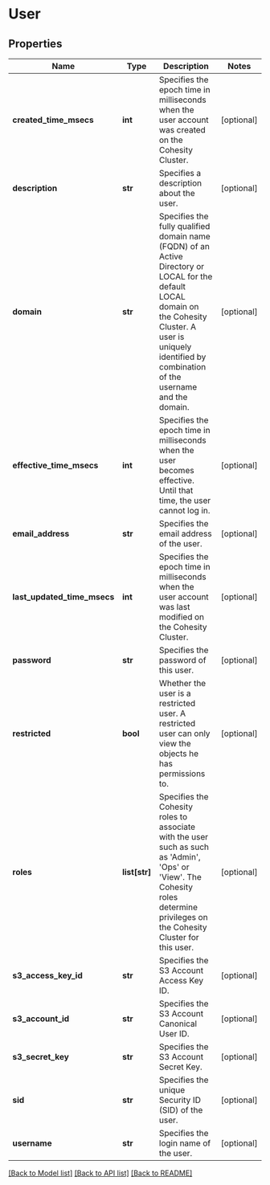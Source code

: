 # User

## Properties
Name | Type | Description | Notes
------------ | ------------- | ------------- | -------------
**created_time_msecs** | **int** | Specifies the epoch time in milliseconds when the user account was created on the Cohesity Cluster. | [optional] 
**description** | **str** | Specifies a description about the user. | [optional] 
**domain** | **str** | Specifies the fully qualified domain name (FQDN) of an Active Directory or LOCAL for the default LOCAL domain on the Cohesity Cluster. A user is uniquely identified by combination of the username and the domain. | [optional] 
**effective_time_msecs** | **int** | Specifies the epoch time in milliseconds when the user becomes effective. Until that time, the user cannot log in. | [optional] 
**email_address** | **str** | Specifies the email address of the user. | [optional] 
**last_updated_time_msecs** | **int** | Specifies the epoch time in milliseconds when the user account was last modified on the Cohesity Cluster. | [optional] 
**password** | **str** | Specifies the password of this user. | [optional] 
**restricted** | **bool** | Whether the user is a restricted user. A restricted user can only view the objects he has permissions to. | [optional] 
**roles** | **list[str]** | Specifies the Cohesity roles to associate with the user such as such as &#39;Admin&#39;, &#39;Ops&#39; or &#39;View&#39;. The Cohesity roles determine privileges on the Cohesity Cluster for this user. | [optional] 
**s3_access_key_id** | **str** | Specifies the S3 Account Access Key ID. | [optional] 
**s3_account_id** | **str** | Specifies the S3 Account Canonical User ID. | [optional] 
**s3_secret_key** | **str** | Specifies the S3 Account Secret Key. | [optional] 
**sid** | **str** | Specifies the unique Security ID (SID) of the user. | [optional] 
**username** | **str** | Specifies the login name of the user. | [optional] 

[[Back to Model list]](../README.md#documentation-for-models) [[Back to API list]](../README.md#documentation-for-api-endpoints) [[Back to README]](../README.md)


